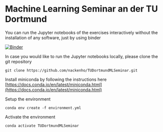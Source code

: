 # Machine Learning Seminar an der TU Dortmund

You can run the Jupyter notebooks of the exercises interactively without the installation of any software, just by using binder

[![Binder](https://mybinder.org/badge.svg)](https://mybinder.org/v2/gh/nackenho/TUDortmundMLSeminar/master)

In case you would like to run the Jupyter notebooks locally, please clone the git repository

```git clone https://github.com/nackenho/TUDortmundMLSeminar.git```

Install miniconda by following the instructions here [https://docs.conda.io/en/latest/miniconda.html](https://docs.conda.io/en/latest/miniconda.html)

Setup the environment

```conda env create -f environment.yml```

Activate the environment

```conda activate TUDortmundMLSeminar```

